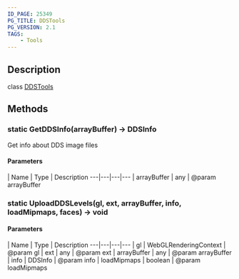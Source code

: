 ```yaml
---
ID_PAGE: 25349
PG_TITLE: DDSTools
PG_VERSION: 2.1
TAGS:
    - Tools
---
```

## Description

class [DDSTools](/classes/2.3/DDSTools)



## Methods

### static GetDDSInfo(arrayBuffer) &rarr; DDSInfo

Get info about DDS image files

#### Parameters
 | Name | Type | Description
---|---|---|---
 | arrayBuffer | any |   @param arrayBuffer

### static UploadDDSLevels(gl, ext, arrayBuffer, info, loadMipmaps, faces) &rarr; void



#### Parameters
 | Name | Type | Description
---|---|---|---
 | gl | WebGLRenderingContext |   @param gl
 | ext | any |   @param ext
 | arrayBuffer | any |   @param arrayBuffer
 | info | DDSInfo |   @param info
 | loadMipmaps | boolean |   @param loadMipmaps
